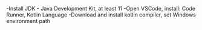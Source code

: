 -Install JDK - Java Development Kit, at least 11
-Open VSCode, install: Code Runner, Kotlin Language
-Download  and install kotlin compiler, set Windows environment path 